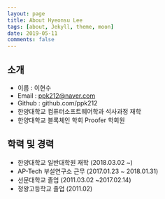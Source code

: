 ```yaml
---
layout: page
title: About Hyeonsu Lee
tags: [about, Jekyll, theme, moon]
date: 2019-05-11
comments: false
---
```


<figure>
    <a href="https://ppk212.github.io/assets/img/hslee.jpg"></a>
</figure>

## 소개
* 이름 : 이현수
* Email : ppk212@naver.com
* Github : github.com/ppk212
* 한양대학교 컴퓨터소프트웨어학과 석사과정 재학
* 한양대학교 블록체인 학회 Proofer 학회원

## 학력 및 경력
* 한양대학교 일반대학원 재학 (2018.03.02 ~)
* AP-Tech 부설연구소 근무 (2017.01.23 ~ 2018.01.31)
* 선문대학교 졸업 (2011.03.02 ~2017.02.14)
* 정왕고등학교 졸업 (2011.02)
